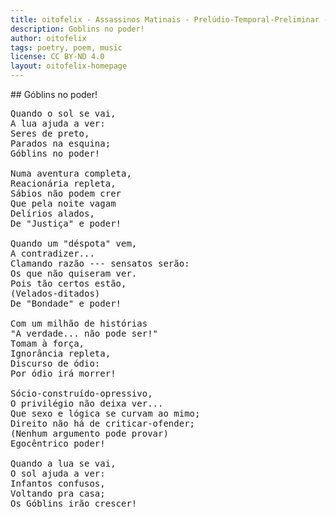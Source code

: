 ```yaml
---
title: oitofelix - Assassinos Matinais - Prelúdio-Temporal-Preliminar - Góblins no poder!
description: Goblins no poder!
author: oitofelix
tags: poetry, poem, music
license: CC BY-ND 4.0
layout: oitofelix-homepage
---
```

<div id="markdown" markdown="1">
## Góblins no poder!

<pre class="poem">
Quando o sol se vai,
A lua ajuda a ver:
Seres de preto,
Parados na esquina;
Góblins no poder!

Numa aventura completa,
Reacionária repleta,
Sábios não podem crer
Que pela noite vagam
Delírios alados,
De "Justiça" e poder!

Quando um "déspota" vem,
A contradizer...
Clamando razão --- sensatos serão:
Os que não quiseram ver.
Pois tão certos estão,
(Velados-ditados)
De "Bondade" e poder!

Com um milhão de histórias
"A verdade... não pode ser!"
Tomam à força,
Ignorância repleta,
Discurso de ódio:
Por ódio irá morrer!

Sócio-construído-opressivo,
O privilégio não deixa ver...
Que sexo e lógica se curvam ao mimo;
Direito não há de criticar-ofender;
(Nenhum argumento pode provar)
Egocêntrico poder!

Quando a lua se vai,
O sol ajuda a ver:
Infantos confusos,
Voltando pra casa;
Os Góblins irão crescer!
</pre>

</div>
